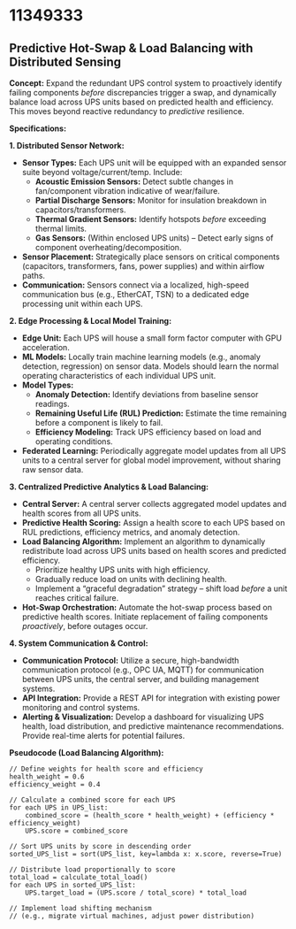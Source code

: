 # 11349333

## Predictive Hot-Swap & Load Balancing with Distributed Sensing

**Concept:** Expand the redundant UPS control system to proactively identify failing components *before* discrepancies trigger a swap, and dynamically balance load across UPS units based on predicted health and efficiency. This moves beyond reactive redundancy to *predictive* resilience.

**Specifications:**

**1. Distributed Sensor Network:**

*   **Sensor Types:** Each UPS unit will be equipped with an expanded sensor suite beyond voltage/current/temp. Include:
    *   **Acoustic Emission Sensors:** Detect subtle changes in fan/component vibration indicative of wear/failure.
    *   **Partial Discharge Sensors:**  Monitor for insulation breakdown in capacitors/transformers.
    *   **Thermal Gradient Sensors:** Identify hotspots *before* exceeding thermal limits.
    *   **Gas Sensors:** (Within enclosed UPS units) – Detect early signs of component overheating/decomposition.
*   **Sensor Placement:** Strategically place sensors on critical components (capacitors, transformers, fans, power supplies) and within airflow paths.
*   **Communication:** Sensors connect via a localized, high-speed communication bus (e.g., EtherCAT, TSN) to a dedicated edge processing unit within each UPS.

**2. Edge Processing & Local Model Training:**

*   **Edge Unit:** Each UPS will house a small form factor computer with GPU acceleration.
*   **ML Models:** Locally train machine learning models (e.g., anomaly detection, regression) on sensor data. Models should learn the normal operating characteristics of each individual UPS unit.
*   **Model Types:**
    *   **Anomaly Detection:** Identify deviations from baseline sensor readings.
    *   **Remaining Useful Life (RUL) Prediction:** Estimate the time remaining before a component is likely to fail.
    *   **Efficiency Modeling:** Track UPS efficiency based on load and operating conditions.
*   **Federated Learning:** Periodically aggregate model updates from all UPS units to a central server for global model improvement, without sharing raw sensor data.

**3. Centralized Predictive Analytics & Load Balancing:**

*   **Central Server:** A central server collects aggregated model updates and health scores from all UPS units.
*   **Predictive Health Scoring:** Assign a health score to each UPS based on RUL predictions, efficiency metrics, and anomaly detection.
*   **Load Balancing Algorithm:** Implement an algorithm to dynamically redistribute load across UPS units based on health scores and predicted efficiency.
    *   Prioritize healthy UPS units with high efficiency.
    *   Gradually reduce load on units with declining health.
    *   Implement a “graceful degradation” strategy – shift load *before* a unit reaches critical failure.
*   **Hot-Swap Orchestration:**  Automate the hot-swap process based on predictive health scores.  Initiate replacement of failing components *proactively*, before outages occur.

**4. System Communication & Control:**

*   **Communication Protocol:** Utilize a secure, high-bandwidth communication protocol (e.g., OPC UA, MQTT) for communication between UPS units, the central server, and building management systems.
*   **API Integration:** Provide a REST API for integration with existing power monitoring and control systems.
*   **Alerting & Visualization:**  Develop a dashboard for visualizing UPS health, load distribution, and predictive maintenance recommendations.  Provide real-time alerts for potential failures.

**Pseudocode (Load Balancing Algorithm):**

```
// Define weights for health score and efficiency
health_weight = 0.6
efficiency_weight = 0.4

// Calculate a combined score for each UPS
for each UPS in UPS_list:
    combined_score = (health_score * health_weight) + (efficiency * efficiency_weight)
    UPS.score = combined_score

// Sort UPS units by score in descending order
sorted_UPS_list = sort(UPS_list, key=lambda x: x.score, reverse=True)

// Distribute load proportionally to score
total_load = calculate_total_load()
for each UPS in sorted_UPS_list:
    UPS.target_load = (UPS.score / total_score) * total_load

// Implement load shifting mechanism
// (e.g., migrate virtual machines, adjust power distribution)
```